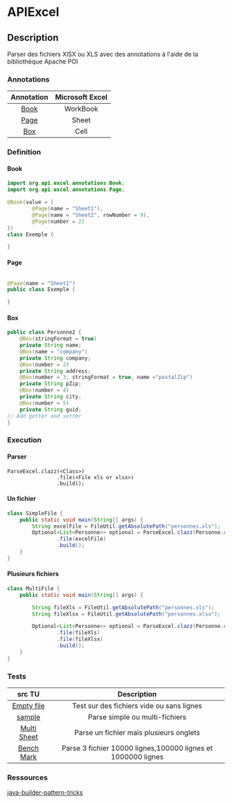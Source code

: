 # APIExcel

## Description

Parser des fichiers XlSX ou XLS avec des annotations à l'aide de la bibliothèque Apache POI

### Annotations

| Annotation | Microsoft Excel |
|:----------:|:---------------:|
|    [Book](src/main/java/org/api/excel/annotations/Book.java)    |    WorkBook     |
|    [Page](src/main/java/org/api/excel/annotations/Page.java)    |      Sheet      |
|    [Box](src/main/java/org/api/excel/annotations/Box.java)     |      Cell       |

### Definition

#### Book

```java
import org.api.excel.annotations.Book;
import org.api.excel.annotations.Page;

@Book(value = {
        @Page(name = "Sheet1"),
        @Page(name = "Sheet2", rowNumber = 9),
        @Page(number = 2)
})
class Exemple {

}
```

#### Page

```java

@Page(name = "Sheet1")
public class Exemple {

}
```

#### Box

```java
public class Personne2 {
    @Box(stringFormat = true)
    private String name;
    @Box(name = "company")
    private String company;
    @Box(number = 2)
    private String address;
    @Box(number = 3, stringFormat = true, name ="postalZip")
    private String pZip;
    @Box(number = 4)
    private String city;
    @Box(number = 5)
    private String guid;
// Add getter and setter
}
```

### Execution

#### Parser 
````text
ParseExcel.clazz(<Class>)
                .file(<File xls or xlsx>)
                .build();
````

#### Un fichier

```java
class SimpleFile {
    public static void main(String[] args) {
        String excelFile = FileUtil.getAbsolutePath("personnes.xls");
        Optional<List<Personne>> optional = ParseExcel.clazz(Personne.class)
                .file(excelFile)
                .build();
    }
}
```

#### Plusieurs fichiers

```java
class MultiFile {
    public static void main(String[] args) {

        String fileXls = FileUtil.getAbsolutePath("personnes.xls");
        String fileXlsx = FileUtil.getAbsolutePath("personnes.xlsx");

        Optional<List<Personne>> optional = ParseExcel.clazz(Personne.class)
                .file(fileXls)
                .file(fileXlsx)
                .build();
    }
}
```
### Tests
 
|                                    src TU                                     |                         Description                          |
|:-----------------------------------------------------------------------------:|:------------------------------------------------------------:|
|     [Empty file](src/test/java/org/api/excel/parser/ParseExcelTest.java)      |          Test sur des fichiers vide ou sans lignes           |
|        [sample ](src/test/java/org/api/excel/parser/PersonneTest.java)        |                Parse simple ou multi-fichiers                |
|     [Multi Sheet](src/test/java/org/api/excel/parser/MultiSheetTest.java)     |           Parse un fichier mais plusieurs onglets            |
|  [Bench Mark](src/test/java/org/api/excel/parser/ParseExcelBenchMarkIT.java)  | Parse 3 fichier 10000 lignes,100000 lignes et 1000000 lignes |


### Ressources

[java-builder-pattern-tricks](https://github.com/davidmoten/java-builder-pattern-tricks)
